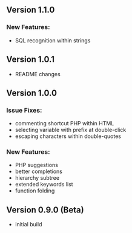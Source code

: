 ## Version 1.1.0

### New Features:

- SQL recognition within strings

## Version 1.0.1

- README changes

## Version 1.0.0 

### Issue Fixes:

- commenting shortcut PHP within HTML 
- selecting variable with prefix at double-click
- escaping characters within double-quotes
    
### New Features:

- PHP suggestions
- better completions
- hierarchy subtree
- extended keywords list
- function folding

## Version 0.9.0 (Beta)

- initial build